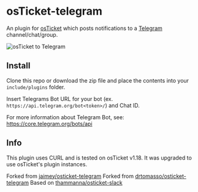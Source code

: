 osTicket-telegram
==============
An plugin for [osTicket](https://osticket.com) which posts notifications to a [Telegram](https://telegram.org) channel/chat/group.


![osTicket to Telegram](https://i.imgur.com/alNuQ7O.png)

Install
--------
Clone this repo or download the zip file and place the contents into your `include/plugins` folder.

Insert Telegrams Bot URL for your bot (ex. `https://api.telegram.org/bot<token>/`) and Chat ID.

For more information about Telegram Bot, see: https://core.telegram.org/bots/api

Info
------
This plugin uses CURL and is tested on osTicket v1.18. It was upgraded to use osTicket's plugin instances.

Forked from [jaimey/osticket-telegram](https://github.com/jaimey/osticket-telegram)
Forked from [drtomasso/osticket-telegram](https://github.com/drtomasso/osticket-telegram)
Based on [thammanna/osticket-slack](https://github.com/thammanna/osticket-slack)
